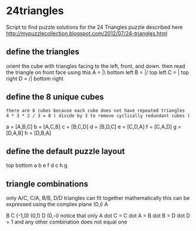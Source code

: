 24triangles
===========

Script to find puzzle solutions for the 24 Triangles puzzle described here
http://mypuzzlecollection.blogspot.com/2012/07/24-triangles.html

## define the triangles
orient the cube with triangles facing to the left, front, and down.
then read the triangle on front face using this
   A = |\  bottom left
   B = |/  top left
   C = \|  top right
   D = /|  bottom right

## define the 8 unique cubes
    there are 8 cubes because each cube does not have repeated triangles
    4 * 3 * 2 / 3 = 8 ( divide by 3 to remove cyclically redundant cubes )
a = [A,B,C]
b = [A,C,B]
c = [B,C,D]
d = [B,D,C]
e = [C,D,A]
f = [C,A,D]
g = [D,A,B]
h = [D,B,A]

## define the default puzzle layout
   top       bottom
   a b       e f
   d c       h g

## triangle combinations
only A/C, C/A, B/B, D/D triangles can fit together
mathematically this can be expressed using the complex plane
      (0,i)
        A

   B         C
(-1,0)     (0,1)
        D
      (0,-i)
notice that only A dot C = C dot A = B dot B = D dot D = 1
and any other combination does not equal one

